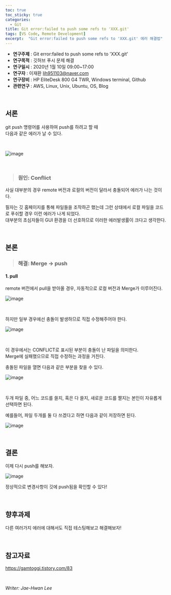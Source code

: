 ```yaml
---
toc: true
toc_sticky: true
categories:
  - Git
title: Git error:failed to push some refs to 'XXX.git'
tags: [VS Code, Remote Development]
excerpt:  "Git error:failed to push some refs to 'XXX.git' 에러 해결법"
---
```


* **연구주제** : Git error:failed to push some refs to 'XXX.git'
* **연구목적** : 깃허브 푸시 문제 해결
* **연구일시** : 2020년 1월 10일 09:00~17:00
* **연구자** : 이재환 <ljh951103@naver.com>
* **연구장비** : HP EliteDesk 800 G4 TWR, Windows terminal, Github
* **관련연구** : AWS, Linux, Unix, Ubuntu, OS, Blog

&nbsp;

## 서론

git push 명령어를 사용하여 push를 하려고 할 때  
다음과 같은 에러가 날 수 있다.

&nbsp;

![image](https://user-images.githubusercontent.com/57826388/72117429-02e41d00-3391-11ea-9bcd-90972e1ea5b4.png)

&nbsp;

>### 원인: Conflict

사실 대부분의 경우 remote 버전과 로컬의 버전이 달라서 충돌되어 에러가 나는 것이다.

필자는 깃 홈페이지를 통해 파일들을 조작하곤 했는데 그런 상태에서 로컬 파일을 코드로 푸쉬할 경우 이런 에러가 나게 되었다.   
대부분의 초심자들이 GUI 환경을 더 선호하므로 이러한 에러발생률이 크다고 생각한다.

&nbsp;

## 본론
>### 해결: Merge -> push

 #### 1. pull

 remote 버전에서 pull을 받아올 경우, 자동적으로 로컬 버전과 Merge가 이루어진다.

 ![image](https://user-images.githubusercontent.com/57826388/72117774-48551a00-3392-11ea-80e9-354d8391251d.png)

&nbsp;

  하지만 일부 경우에선 충돌이 발생하므로 직접 수정해주어야 한다.

![image](https://user-images.githubusercontent.com/57826388/72117912-be598100-3392-11ea-9948-8de0f03e9984.png)

&nbsp;

이 경우에서는 CONFLICT로 표시된 부분이 충돌이 난 파일을 의미한다.  
Merge에 실패했으므로 직접 수정하는 과정을 거친다.  

충돌된 파일을 열면 다음과 같은 부분을 찾을 수 있다.

![image](https://user-images.githubusercontent.com/57826388/72118054-3627ab80-3393-11ea-9ef8-32edd26e1e1a.png)

&nbsp;

두개 파일 중, 어느 코드를 쓸지, 혹은 다 쓸지, 새로운 코드를 짤지는 본인이 자유롭게 선택하면 된다.

예를들어, 파일 두개를 둘 다 쓰겠다고 하면 다음과 같이 저장하면 된다.

![image](https://user-images.githubusercontent.com/57826388/72118127-856ddc00-3393-11ea-8f7e-87b27c1b8563.png)

&nbsp;

## 결론

이제 다시 push를 해보자.

![image](https://user-images.githubusercontent.com/57826388/72118263-e4cbec00-3393-11ea-9a4b-1d55788c8041.png)

정상적으로 변경사항이 깃에 push됨을 확인할 수 있다!

&nbsp;

## 향후과제

다른 여러가지 에러에 대해서도 직접 테스팅해보고 해결해보자!

&nbsp;

## 참고자료

<https://gamtoggi.tistory.com/83>

&nbsp;

*Writer: Jae-Hwan Lee*

